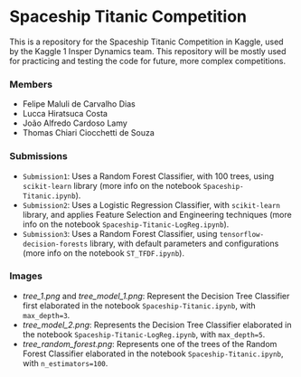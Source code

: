 # Spaceship Titanic Competition

This is a repository for the Spaceship Titanic Competition in Kaggle, used by the Kaggle 1 Insper Dynamics team. 
This repository will be mostly used for practicing and testing the code for future, more complex competitions.

### Members

- Felipe Maluli de Carvalho Dias
- Lucca Hiratsuca Costa
- João Alfredo Cardoso Lamy
- Thomas Chiari Ciocchetti de Souza

### Submissions
- `Submission1`: Uses a Random Forest Classifier, with 100 trees, using `scikit-learn` library (more info on the notebook `Spaceship-Titanic.ipynb`).
- `Submission2`: Uses a Logistic Regression Classifier, with `scikit-learn` library, and applies Feature Selection and Engineering techniques (more info on the notebook `Spaceship-Titanic-LogReg.ipynb`).
- `Submission3`: Uses a Random Forest Classifier, using `tensorflow-decision-forests` library, with default parameters and configurations (more info on the notebook `ST_TFDF.ipynb`).

### Images
- *tree_1.png* and *tree_model_1.png*: Represent the Decision Tree Classifier first elaborated in the notebook `Spaceship-Titanic.ipynb`, with `max_depth=3`.
- *tree_model_2.png*: Represents the Decision Tree Classifier elaborated in the notebook `Spaceship-Titanic-LogReg.ipynb`, with `max_depth=5`.
- *tree_random_forest.png*: Represents one of the trees of the Random Forest Classifier elaborated in the notebook `Spaceship-Titanic.ipynb`, with `n_estimators=100`.